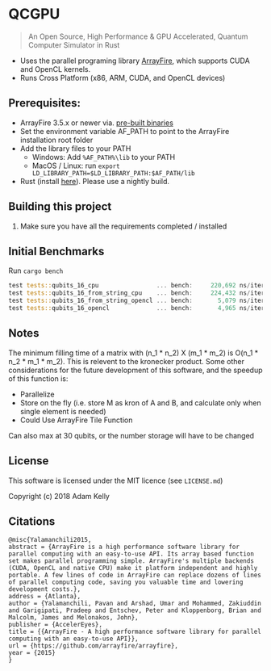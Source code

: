 # QCGPU

> An Open Source, High Performance & GPU Accelerated, Quantum Computer Simulator in Rust

* Uses the parallel programing library [ArrayFire](http://arrayfire.org/docs/index.htm), which supports CUDA and OpenCL kernels.
* Runs Cross Platform (x86, ARM, CUDA, and OpenCL devices)

## Prerequisites:
* ArrayFire 3.5.x or newer via. [pre-built binaries](http://arrayfire.com/download)
* Set the environment variable AF_PATH to point to the ArrayFire installation root folder
* Add the library files to your PATH
    * Windows: Add `%AF_PATH%\lib` to your PATH
    * MacOS / Linux: run `export LD_LIBRARY_PATH=$LD_LIBRARY_PATH:$AF_PATH/lib`
* Rust (install [here](https://www.rustup.rs)). Please use a nightly build.


## Building this project

1. Make sure you have all the requirements completed / installed

## Initial Benchmarks

Run `cargo bench`

```rust
test tests::qubits_16_cpu                ... bench:     220,692 ns/iter (+/- 47,403)
test tests::qubits_16_from_string_cpu    ... bench:     224,432 ns/iter (+/- 25,096)
test tests::qubits_16_from_string_opencl ... bench:       5,079 ns/iter (+/- 633)
test tests::qubits_16_opencl             ... bench:       4,965 ns/iter (+/- 543)
```

## Notes

The minimum filling time of a matrix with (n_1 * n_2) X (m_1 * m_2) is O(n_1 * n_2 * m_1 * m_2). 
This is relevent to the kronecker product.
Some other considerations for the future development of this software, and the speedup of this function is:

* Parallelize
* Store on the fly (i.e. store M as kron of A and B, and calculate only when single element is needed)
* Could Use ArrayFire Tile Function

Can also max at 30 qubits, or the number storage will have to be changed

## License

This software is licensed under the MIT licence (see `LICENSE.md`)

Copyright (c) 2018 Adam Kelly

## Citations

```
@misc{Yalamanchili2015,
abstract = {ArrayFire is a high performance software library for parallel computing with an easy-to-use API. Its array based function set makes parallel programming simple. ArrayFire's multiple backends (CUDA, OpenCL and native CPU) make it platform independent and highly portable. A few lines of code in ArrayFire can replace dozens of lines of parallel computing code, saving you valuable time and lowering development costs.},
address = {Atlanta},
author = {Yalamanchili, Pavan and Arshad, Umar and Mohammed, Zakiuddin and Garigipati, Pradeep and Entschev, Peter and Kloppenborg, Brian and Malcolm, James and Melonakos, John},
publisher = {AccelerEyes},
title = {{ArrayFire - A high performance software library for parallel computing with an easy-to-use API}},
url = {https://github.com/arrayfire/arrayfire},
year = {2015}
}
```

